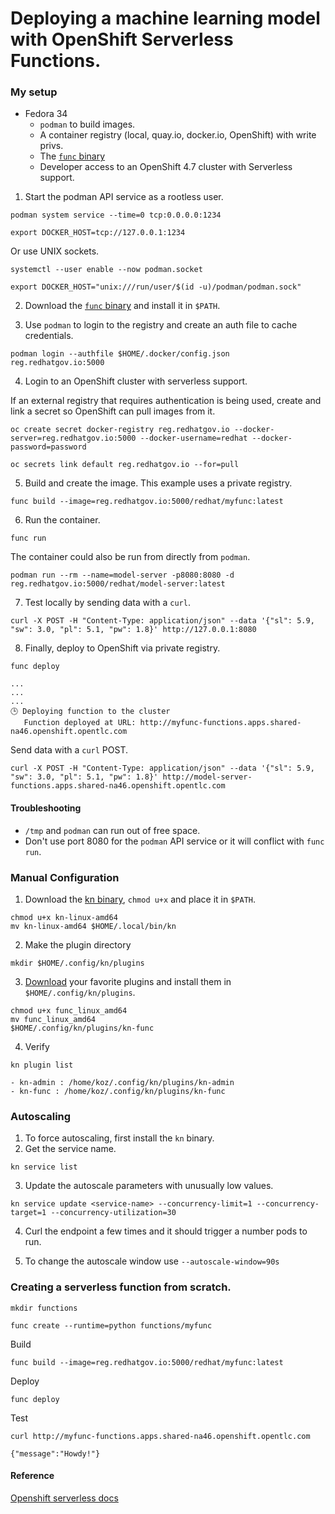 # Deploying a machine learning model with OpenShift Serverless Functions.

### My setup

- Fedora 34
  - `podman` to build images.
  - A container registry (local, quay.io, docker.io, OpenShift) with write privs. 
  - The [`func` binary](https://github.com/knative-sandbox/kn-plugin-func/tags)
  - Developer access to an OpenShift 4.7 cluster with Serverless support.

1) Start the podman API service as a rootless user. 

```
podman system service --time=0 tcp:0.0.0.0:1234
```
```
export DOCKER_HOST=tcp://127.0.0.1:1234
```

Or use UNIX sockets.

```
systemctl --user enable --now podman.socket
```

```
export DOCKER_HOST="unix:///run/user/$(id -u)/podman/podman.sock"
```

2) Download the [`func` binary](https://github.com/boson-project/func/tags) and install it
in `$PATH`.

3) Use `podman` to login to the registry and create an auth file to cache credentials. 
```
podman login --authfile $HOME/.docker/config.json reg.redhatgov.io:5000
```

4) Login to an OpenShift cluster with serverless support.

If an external registry that requires authentication is being used, create and link a secret so OpenShift can pull images from it. 
```
oc create secret docker-registry reg.redhatgov.io --docker-server=reg.redhatgov.io:5000 --docker-username=redhat --docker-password=password
```
```
oc secrets link default reg.redhatgov.io --for=pull
```

5) Build and create the image. This example uses a private registry.
```
func build --image=reg.redhatgov.io:5000/redhat/myfunc:latest
```

6) Run the container.

```
func run
```

The container could also be run from directly from `podman`.
```
podman run --rm --name=model-server -p8080:8080 -d reg.redhatgov.io:5000/redhat/model-server:latest
```

7) Test locally by sending data with a `curl`.

```
curl -X POST -H "Content-Type: application/json" --data '{"sl": 5.9, "sw": 3.0, "pl": 5.1, "pw": 1.8}' http://127.0.0.1:8080
```


8) Finally, deploy to OpenShift via private registry.

```
func deploy
```
```
...
...
...
🕒 Deploying function to the cluster
   Function deployed at URL: http://myfunc-functions.apps.shared-na46.openshift.opentlc.com
```

Send data with a `curl` POST.

```
curl -X POST -H "Content-Type: application/json" --data '{"sl": 5.9, "sw": 3.0, "pl": 5.1, "pw": 1.8}' http://model-server-functions.apps.shared-na46.openshift.opentlc.com
```

#### Troubleshooting

- `/tmp` and `podman` can run out of free space.
- Don't use port 8080 for the `podman` API service or it will conflict with `func run`.

### Manual Configuration
1) Download the [kn binary](https://github.com/knative/client/tags), `chmod u+x` and place it in `$PATH`.
```
chmod u+x kn-linux-amd64
mv kn-linux-amd64 $HOME/.local/bin/kn
```

2) Make the plugin directory
```
mkdir $HOME/.config/kn/plugins
```

3) [Download](https://github.com/knative-sandbox) your favorite plugins and install them in `$HOME/.config/kn/plugins`.
```
chmod u+x func_linux_amd64
mv func_linux_amd64 
$HOME/.config/kn/plugins/kn-func
```

4) Verify
```
kn plugin list
```
```
- kn-admin : /home/koz/.config/kn/plugins/kn-admin
- kn-func : /home/koz/.config/kn/plugins/kn-func
```

### Autoscaling

1) To force autoscaling, first install the `kn` binary.
2) Get the service name.
```
kn service list
```
3) Update the autoscale parameters with unusually low values.
```
kn service update <service-name> --concurrency-limit=1 --concurrency-target=1 --concurrency-utilization=30
```
4) Curl the endpoint a few times and it should trigger a number pods to run.

5) To change the autoscale window use `--autoscale-window=90s`

### Creating a serverless function from scratch.
```
mkdir functions
```
```
func create --runtime=python functions/myfunc
```

Build
```
func build --image=reg.redhatgov.io:5000/redhat/myfunc:latest
```

Deploy
```
func deploy
```
Test

```
curl http://myfunc-functions.apps.shared-na46.openshift.opentlc.com
```
```
{"message":"Howdy!"}
```

#### Reference

[Openshift serverless docs](https://docs.openshift.com/container-platform/4.7/serverless/functions/serverless-functions-about.html)
